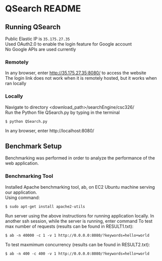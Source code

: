 QSearch README
====================

Running QSearch
-----------------------------

Public Elastic IP is ``35.175.27.35`` <br/>
Used OAuth2.0 to enable the login feature for Google account <br/>
No Google APIs are used currently <br/>

### Remotely

In any browser, enter http://35.175.27.35:8080/ to access the website <br/>
The login link does not work when it is remotely hosted, but it works when ran locally <br/>

### Locally

Navigate to directory <download_path>/searchEngine/csc326/ <br/>
Run the Python file QSearch.py by typing in the terminal <br/>

```
$ python QSearch.py
```
In any browser, enter http://localhost:8080/ <br/>

Benchmark Setup
-----------------------------

Benchmarking was performed in order to analyze the performance of the web application. <br/>

### Benchmarking Tool

Installed Apache benchmarking tool, ab, on EC2 Ubuntu machine serving our application. <br/>
Using command: <br/>

```
$ sudo apt-get install apache2-utils
```

Run server using the above instructions for running application locally.
In another ssh session, while the server is running, enter command
To test max number of requests (results can be found in RESULT1.txt):

```
$ ab -n 40000 -c 1 -v 1 http://0.0.0.0:8080/?keywords=hello+world
```

To test maxmimum concurrency (results can be found in RESULT2.txt):
```
$ ab -n 400 -c 400 -v 1 http://0.0.0.0:8080/?keywords=hello+world
```
